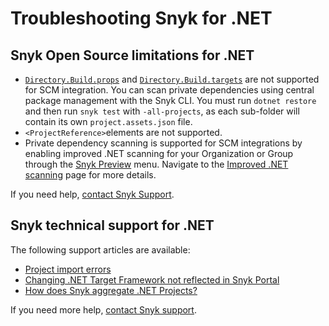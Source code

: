 # Troubleshooting Snyk for .NET

## Snyk Open Source limitations for .NET

* [`Directory.Build.props`](https://docs.microsoft.com/en-us/visualstudio/msbuild/customize-your-build?view=vs-2022#directorybuildprops-and-directorybuildtargets) and [`Directory.Build.targets`](https://docs.microsoft.com/en-us/visualstudio/msbuild/customize-your-build?view=vs-2022#directorybuildprops-and-directorybuildtargets) are not  supported for SCM integration. You can scan private dependencies using central package management with the Snyk CLI. You must run `dotnet restore` and then run `snyk test` with `-all-projects`, as each sub-folder will contain its own `project.assets.json` file.
* `<ProjectReference>`elements are not supported.
* Private dependency scanning is supported for SCM integrations by enabling improved .NET scanning for your Organization or Group through the [Snyk Preview](https://docs.snyk.io/snyk-admin/snyk-preview) menu. Navigate to the  [Improved .NET scanning](improved-.net-scanning.md) page for more details.

If you need help, [contact Snyk Support](https://support.snyk.io/hc/en-us).&#x20;

## Snyk technical support for .NET

The following support articles are available:

* [Project import errors](https://support.snyk.io/hc/en-us/articles/360001373118-Project-import-errors)
* [Changing .NET Target Framework not reflected in Snyk Portal](https://support.snyk.io/hc/en-us/articles/360001421457-Changing-NET-Target-Framework-not-reflected-in-Snyk-Portal)
* [How does Snyk aggregate .NET Projects?](https://support.snyk.io/hc/en-us/articles/360002941078-How-does-Snyk-aggregate-NET-Projects-)

If you need more help, [contact Snyk support](https://support.snyk.io/hc/en-us).
